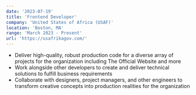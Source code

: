 ```yaml
---
date: '2023-07-19'
title: 'Frontend Developer'
company: 'United States of Africa (USAF)'
location: 'Boston, MA'
range: 'March 2023 - Present'
url: 'https://usafrikagov.com/'
---
```


- Deliver high-quality, robust production code for a diverse array of projects for the organization including The Official Website and more
- Work alongside other developers to create and deliver technical solutions to fulfill business requirements
- Collaborate with designers, project managers, and other engineers to transform creative concepts into production realities for the organization
